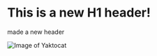 # This is a new H1 header!
made a new header

![Image of Yaktocat](https://octodex.github.com/images/yaktocat.png)
